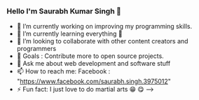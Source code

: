### Hello I'm Saurabh Kumar Singh 👋

- 🔭 I’m currently working on improving my programming skills.
- 🌱 I’m currently learning everything 🤣
- 👯 I’m looking to collaborate with other content creators and programmers
- 🤔 Goals : Contribute more to open source projects.
- 💬 Ask me about web development and software stuff
- 📫 How to reach me: Facebook : "https://www.facebook.com/saurabh.singh.3975012"
- ⚡ Fun fact: I just love to do martial arts 😁 😋
-->

